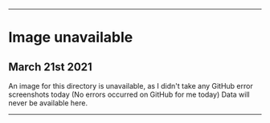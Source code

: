 
***

# Image unavailable

## March 21st 2021

An image for this directory is unavailable, as I didn't take any GitHub error screenshots today (No errors occurred on GitHub for me today) Data will never be available here.

***
